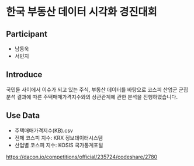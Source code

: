 # 한국 부동산 데이터 시각화 경진대회

## Participant
- 남동욱
- 서민지

## Introduce
국민들 사이에서 이슈가 되고 있는 주식, 부동산 데이터를 바탕으로 코스피 산업군 군집분석 결과에 따른 주택매매가격지수와의 상관관계에 관한 분석을 진행하였습니다.

## Use Data

- 주택매매가격지수(KB).csv
- 전체 코스피 지수: KRX 정보데이터시스템
- 산업별 코스피 지수: KOSIS 국가통계포털

https://dacon.io/competitions/official/235724/codeshare/2780


